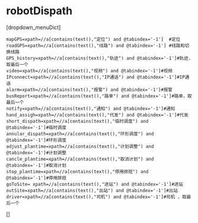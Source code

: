 # robotDispath
[dropdown_menuDict]

	mapGPS=xpath=//a[contains(text(),"定位") and @tabindex='-1']  #定位
	roadGPS=xpath=//a[contains(text(),"线路") and @tabindex='-1'] #线路和切换线路
	GPS_history=xpath=//a[contains(text(),"轨迹") and @tabindex='-1']#轨迹，取最后一个
	video=xpath=//a[contains(text(),"视频") and @tabindex='-1']#视频
	IPconnect=xpath=//a[contains(text(),"IP通话") and @tabindex='-1']#IP通话
	alarm=xpath=//a[contains(text(),"报警") and @tabindex='-1']#报警
	busReport=xpath=//a[contains(text(),"路单") and @tabindex='-1']#路单，取最后一个
	notify=xpath=//a[contains(text(),"通知") and @tabindex='-1']#通知
	hand_assigh=xpath=//a[contains(text(),"代发") and @tabindex='-1']#代发
	short_dispath=xpath=//a[contains(text(),"临时调度") and @tabindex='-1']#临时调度
	annular_dispath=xpath=//a[contains(text(),"环形调度") and @tabindex='-1']#环形调度
	adjust_plantime=xpath=//a[contains(text(),"计划调整") and @tabindex='-1']#计划调整 
	cancle_plantime=xpath=//a[contains(text(),"取消计划") and @tabindex='-1']#取消计划
	stop_plantime=xpath=//a[contains(text(),"停用排班") and @tabindex='-1']#停用排班 
	goToSite= xpath=//a[contains(text(),"进站") and @tabindex='-1']#进站
	outSite=xpath=//a[contains(text(),"出站") and @tabindex='-1']#出站 
	driver=xpath=//a[contains(text(),"司机") and @tabindex='-1']#司机 ，取最后一个
[]

